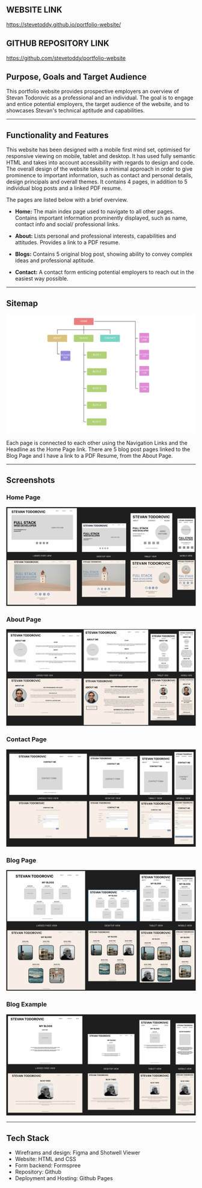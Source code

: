 ## WEBSITE LINK  

https://stevetoddy.github.io/portfolio-website/

## GITHUB REPOSITORY LINK  

https://github.com/stevetoddy/portfolio-website

## Purpose, Goals and Target Audience  

This portfolio website provides prospective employers an overview of Stevan Todorovic as a professional and an individual. The goal is to engage and entice potential employers, the target audience of the website, and to showcases Stevan's technical aptitude and capabilities.  

---

## Functionality and Features

This website has been designed with a mobile first mind set, optimised for responsive viewing on mobile, tablet and desktop. It has used fully semantic HTML and takes into account accessibility with regards to design and code. The overall design of the website takes a minimal approach in order to give prominence to important information, such as contact and personal details, design principals and overall themes. It contains 4 pages, in addition to 5 individual blog posts and a linked PDF resume.  

The pages are listed below with a brief overview.

- **Home:** The main index page used to navigate to all other pages. Contains important information prominently displayed, such as name, contact info and social/ professional links.

- **About:** Lists personal and professional interests, capabilities and attitudes. Provides a link to a PDF resume.

- **Blogs:** Contains 5 original blog post, showing ability to convey complex ideas and professional aptitude.

- **Contact:** A contact form enticing potential employers to reach out in the easiest way possible.  

---

## Sitemap

![Sitemap](docs/site-map-portfolio-web.png)
 
Each page is connected to each other using the Navigation Links and the Headline as the Home Page link. There are 5 blog post pages linked to the Blog Page and I have a link to a PDF Resume, from the About Page.

---

## Screenshots  

### Home Page

![Home Page](docs/home-overview1.png)

### About Page

![About Page](docs/about-overview.png)

### Contact Page

![Contact Page](docs/contact-overview.png)

### Blog Page

![Blog Page](docs/blogs-overview.png)

### Blog Example

![Blog Example](docs/blogexample-overview.png)

---

## Tech Stack

- Wireframs and design: Figma and Shotwell Viewer
- Website: HTML and CSS
- Form backend: Formspree  
- Repository: Github
- Deployment and Hosting: Github Pages